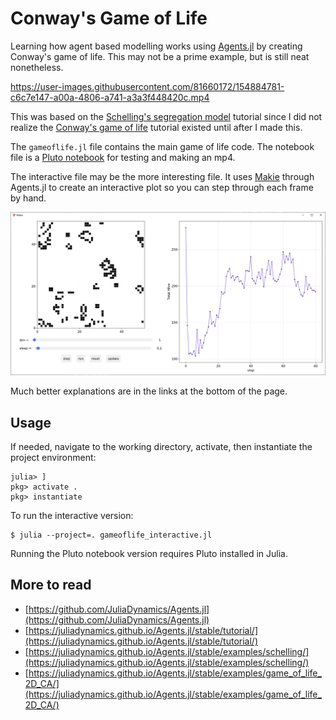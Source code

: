 # Conway's Game of Life

Learning how agent based modelling works using [Agents.jl](https://github.com/JuliaDynamics/Agents.jl) by creating Conway's game of life. This may not be a prime example, but is still neat nonetheless.

https://user-images.githubusercontent.com/81660172/154884781-c6c7e147-a00a-4806-a741-a3a3f448420c.mp4

This was based on the [Schelling's segregation model](https://juliadynamics.github.io/Agents.jl/stable/examples/schelling/) tutorial since I did not realize the [Conway's game of life](https://juliadynamics.github.io/AgentsExampleZoo.jl/dev/examples/game_of_life_2D_CA/) tutorial existed until after I made this.

The `gameoflife.jl` file contains the main game of life code. The notebook file is a [Pluto notebook](https://github.com/fonsp/Pluto.jl) for testing and making an mp4. 

The interactive file may be the more interesting file. It uses [Makie](https://github.com/JuliaPlots/Makie.jl) through Agents.jl to create an interactive plot so you can step through each frame by hand.

![](screenshots/interactive.png)

Much better explanations are in the links at the bottom of the page.

## Usage
If needed, navigate to the working directory, activate, then instantiate the project environment:
```
julia> ]
pkg> activate .
pkg> instantiate
```

To run the interactive version:
```
$ julia --project=. gameoflife_interactive.jl
```

Running the Pluto notebook version requires Pluto installed in Julia.
## More to read
- [https://github.com/JuliaDynamics/Agents.jl](https://github.com/JuliaDynamics/Agents.jl)
- [https://juliadynamics.github.io/Agents.jl/stable/tutorial/](https://juliadynamics.github.io/Agents.jl/stable/tutorial/)
- [https://juliadynamics.github.io/Agents.jl/stable/examples/schelling/](https://juliadynamics.github.io/Agents.jl/stable/examples/schelling/)
- [https://juliadynamics.github.io/Agents.jl/stable/examples/game_of_life_2D_CA/](https://juliadynamics.github.io/Agents.jl/stable/examples/game_of_life_2D_CA/)
